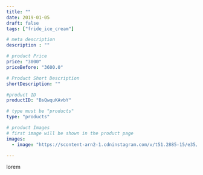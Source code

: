 ```yaml
---
title: ""
date: 2019-01-05
draft: false
tags: ["fride_ice_cream"]

# meta description
description : ""

# product Price
price: "3000"
priceBefore: "3600.0"

# Product Short Description
shortDescription: ""

#product ID
productID: "BsQwquKAvbY"

# type must be "products"
type: "products"

# product Images
# first image will be shown in the product page
images:
  - image: "https://scontent-arn2-1.cdninstagram.com/v/t51.2885-15/e35/47582327_1968634440112234_7435234432823793116_n.jpg?se=7&tp=1&_nc_ht=scontent-arn2-1.cdninstagram.com&_nc_cat=110&_nc_ohc=NHibfbkC5ZEAX_05rM4&ccb=7-4&oh=937e79ba44237654f136bf64eb4b91f4&oe=6081B78D&ig_cache_key=MTk1MDI3MjY4MDY2MjA3MTAwMA%3D%3D.2-ccb7-4"

---
```

lorem
